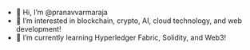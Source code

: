 - 👋 Hi, I’m @pranavvarmaraja
- 👀 I’m interested in blockchain, crypto, AI, cloud technology, and web development!
- 🌱 I’m currently learning Hyperledger Fabric, Solidity, and Web3!

<!---

--->
